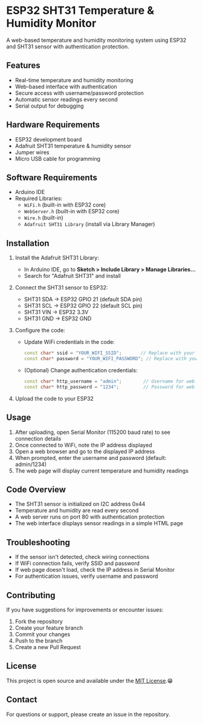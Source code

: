 

# ESP32 SHT31 Temperature & Humidity Monitor

A web-based temperature and humidity monitoring system using ESP32 and SHT31 sensor with authentication protection.

## Features
- Real-time temperature and humidity monitoring
- Web-based interface with authentication
- Secure access with username/password protection
- Automatic sensor readings every second
- Serial output for debugging

## Hardware Requirements
- ESP32 development board
- Adafruit SHT31 temperature & humidity sensor
- Jumper wires
- Micro USB cable for programming

## Software Requirements
- Arduino IDE
- Required Libraries:
  - `WiFi.h` (built-in with ESP32 core)
  - `WebServer.h` (built-in with ESP32 core)
  - `Wire.h` (built-in)
  - `Adafruit SHT31 Library` (install via Library Manager)

## Installation
1. Install the Adafruit SHT31 Library:
   - In Arduino IDE, go to **Sketch > Include Library > Manage Libraries...**
   - Search for "Adafruit SHT31" and install

2. Connect the SHT31 sensor to ESP32:
   - SHT31 SDA → ESP32 GPIO 21 (default SDA pin)
   - SHT31 SCL → ESP32 GPIO 22 (default SCL pin)
   - SHT31 VIN → ESP32 3.3V
   - SHT31 GND → ESP32 GND

3. Configure the code:
   - Update WiFi credentials in the code:
     ```cpp
     const char* ssid = "YOUR_WIFI_SSID";       // Replace with your WiFi network name
     const char* password = "YOUR_WIFI_PASSWORD"; // Replace with your WiFi password
     ```
   - (Optional) Change authentication credentials:
     ```cpp
     const char* http_username = "admin";        // Username for web access
     const char* http_password = "1234";         // Password for web access
     ```

4. Upload the code to your ESP32

## Usage
1. After uploading, open Serial Monitor (115200 baud rate) to see connection details
2. Once connected to WiFi, note the IP address displayed
3. Open a web browser and go to the displayed IP address
4. When prompted, enter the username and password (default: admin/1234)
5. The web page will display current temperature and humidity readings

## Code Overview
- The SHT31 sensor is initialized on I2C address 0x44
- Temperature and humidity are read every second
- A web server runs on port 80 with authentication protection
- The web interface displays sensor readings in a simple HTML page

## Troubleshooting
- If the sensor isn't detected, check wiring connections
- If WiFi connection fails, verify SSID and password
- If web page doesn't load, check the IP address in Serial Monitor
- For authentication issues, verify username and password

## Contributing
If you have suggestions for improvements or encounter issues:
1. Fork the repository
2. Create your feature branch
3. Commit your changes
4. Push to the branch
5. Create a new Pull Request

## License
This project is open source and available under the [MIT License](LICENSE).😁

## Contact
For questions or support, please create an issue in the repository.
